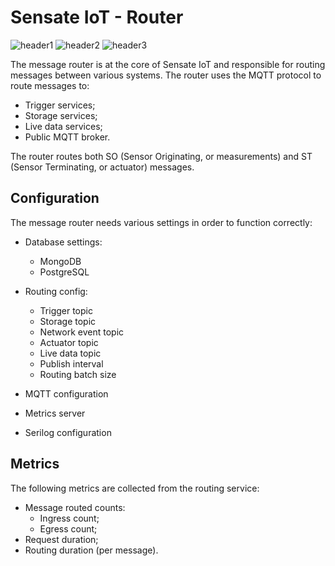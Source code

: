 # Sensate IoT - Router 

![header1] ![header2] ![header3]

The message router is at the core of Sensate IoT and responsible for routing
messages between various systems. The router uses the MQTT protocol to route
messages to:

- Trigger services;
- Storage services;
- Live data services;
- Public MQTT broker.

The router routes both SO (Sensor Originating, or measurements) and ST (Sensor
Terminating, or actuator) messages.

## Configuration

The message router needs various settings in order to function correctly:

- Database settings:
  - MongoDB
  - PostgreSQL

- Routing config:
  - Trigger topic
  - Storage topic
  - Network event topic
  - Actuator topic
  - Live data topic
  - Publish interval
  - Routing batch size

- MQTT configuration
- Metrics server
- Serilog configuration

## Metrics

The following metrics are collected from the routing service:

- Message routed counts:
  - Ingress count;
  - Egress count;
- Request duration;
- Routing duration (per message).

[header1]: https://github.com/sensate-iot/platform-router/workflows/Docker/badge.svg "Docker Build"
[header2]: https://github.com/sensate-iot/platform-router/workflows/Format%20check/badge.svg ".NET format"
[header3]: https://img.shields.io/badge/version-v1.8.1-informational "Sensate IoT Router version"
